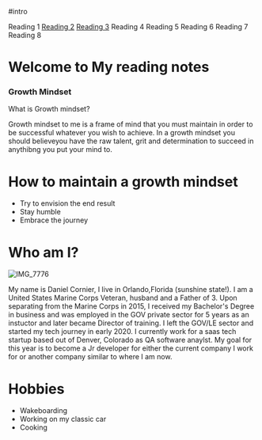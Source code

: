 #intro

Reading 1
[Reading 2](codersComputer.md)
[Reading 3](revisions.md)
Reading 4
Reading 5
Reading 6
Reading 7
Reading 8









# Welcome to My reading notes 

### Growth Mindset 



What is Growth mindset?

Growth mindset to me is a frame of mind that you must maintain in order to be successful whatever you wish to achieve. In a growth mindset you should believeyou have the raw talent, grit and determination to succeed in anythibng you put your mind to. 
# How to maintain a growth mindset


- Try to envision the end result 
- Stay humble 
- Embrace the journey

# Who am I?

![IMG_7776](https://user-images.githubusercontent.com/84033854/132449320-6ac746df-f180-4c15-9c4b-2d822938b111.JPG)

My name is Daniel Cornier, I live in Orlando,Florida (sunshine state!). I am a United States Marine Corps Veteran, husband and a Father of 3. Upon separating from the Marine Corps in 2015, I received my Bachelor's Degree in business and was employed in the GOV private sector for 5 years as an instuctor and later became Director of training. I left the GOV/LE sector and started my tech journey in early 2020. I currently work for a saas tech startup based out of Denver, Colorado as QA software anaylst. My goal for this year is to become a Jr developer for either the current company I work for or another company similar to where I am now.

# Hobbies 
- Wakeboarding 
- Working on my classic car 
- Cooking 
